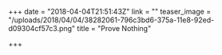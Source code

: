 +++
date = "2018-04-04T21:51:43Z"
link = ""
teaser_image = "/uploads/2018/04/04/38282061-796c3bd6-375a-11e8-92ed-d09304cf57c3.png"
title = "Prove Nothing"

+++
